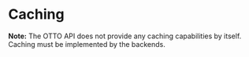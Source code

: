 # Caching

**Note:** The OTTO API does not provide any caching capabilities by itself. Caching must be implemented by the backends.

